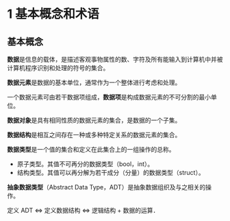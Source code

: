 # 1 基本概念和术语

## 基本概念

**数据**是信息的载体，是描述客观事物属性的数、字符及所有能输入到计算机中并被计算机程序识别和处理的符号的集合。

**数据元素**是数据的基本单位，通常作为一个整体进行考虑和处理。

一个数据元素可由若干数据项组成，**数据项**是构成数据元素的不可分割的最小单位。

**数据对象**是具有相同性质的数据元素的集合，是数据的一个子集。

**数据结构**是相互之间存在一种或多种特定关系的数据元素的集合。

**数据类型**是一个值的集合和定义在此集合上的一组操作的总称。

- 原子类型。其值不可再分的数据类型（bool，int）。
- 结构类型。其值可以再分解为若干成分（分量）的数据类型（struct）。

**抽象数据类型**（Abstract Data Type，ADT）是抽象数据组织及与之相关的操作。

定义 ADT $\Leftrightarrow$ 定义数据结构 $\Leftrightarrow$ 逻辑结构 + 数据的运算．
